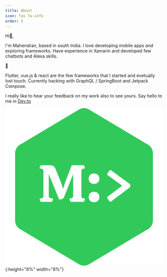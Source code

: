 ```yaml
---
title: About
icon: fas fa-info
order: 5
---
```


Hi👋,  

I'm Mahendran, based in south India. I love developing mobile apps and exploring frameworks. Have experience in Xamarin and developed few chatbots and Alexa skills. 
    
🚀

 Flutter, vue.js & react are the few frameworks that I started and evetually lost touch.
 Currently hacking with GraphQL / SpringBoot and Jetpack Compose.


I really like to hear your feedback on my work also to see yours. Say hello to me in <a href="https://dev.to/mahendranv"> Dev.to <i class="fab fa-dev fa-2x"></i></a>



![img](/assets/img/blog/logo4.svg){:height="8%" width="8%"}